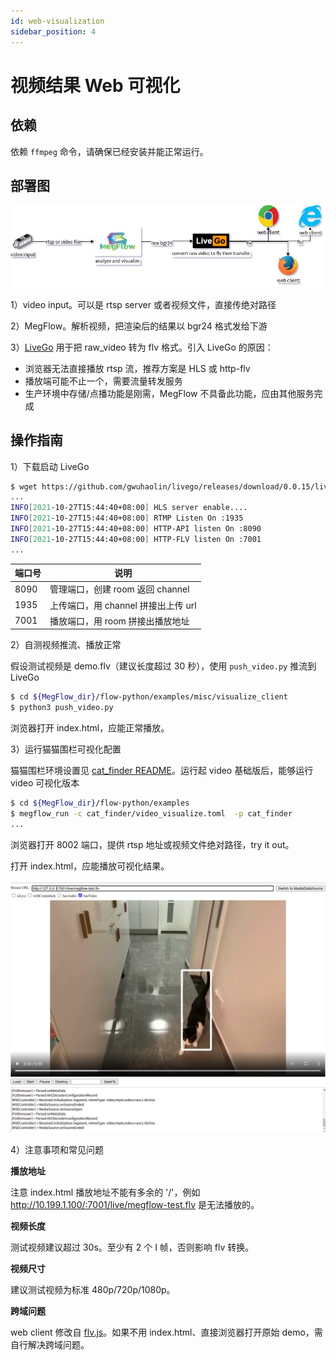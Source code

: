 ```yaml
---
id: web-visualization
sidebar_position: 4
---
```


# 视频结果 Web 可视化

## 依赖
依赖 `ffmpeg` 命令，请确保已经安装并能正常运行。

## 部署图

![](../images/visualize_deployment.jpg)

1）video input。可以是 rtsp server 或者视频文件，直接传绝对路径

2）MegFlow。解析视频，把渲染后的结果以 bgr24 格式发给下游

3）[LiveGo](https://github.com/gwuhaolin/livego) 用于把 raw_video 转为 flv 格式。引入 LiveGo 的原因：
* 浏览器无法直接播放 rtsp 流，推荐方案是 HLS 或 http-flv
* 播放端可能不止一个，需要流量转发服务
* 生产环境中存储/点播功能是刚需，MegFlow 不具备此功能，应由其他服务完成

## 操作指南

1）下载启动 LiveGo
```bash
$ wget https://github.com/gwuhaolin/livego/releases/download/0.0.15/livego_0.0.15_linux_amd64.tar.gz && tar xvf livego_0.0.15_linux_amd64.tar.gz && ./livego &
... 
INFO[2021-10-27T15:44:40+08:00] HLS server enable....                        
INFO[2021-10-27T15:44:40+08:00] RTMP Listen On :1935                         
INFO[2021-10-27T15:44:40+08:00] HTTP-API listen On :8090                     
INFO[2021-10-27T15:44:40+08:00] HTTP-FLV listen On :7001                     
...
```

| 端口号 | 说明 |
| --------- | ------ |
| 8090 | 管理端口，创建 room 返回 channel |
| 1935 | 上传端口，用 channel 拼接出上传 url |
| 7001 | 播放端口，用 room 拼接出播放地址 |

2）自测视频推流、播放正常

假设测试视频是 demo.flv（建议长度超过 30 秒），使用 `push_video.py` 推流到 LiveGo
```bash
$ cd ${MegFlow_dir}/flow-python/examples/misc/visualize_client
$ python3 push_video.py
```
浏览器打开 index.html，应能正常播放。

3）运行猫猫围栏可视化配置

猫猫围栏环境设置见 [ cat_finder README](https://github.com/MegEngine/MegFlow/tree/master/flow-python/examples/application/cat_finder)。运行起 video 基础版后，能够运行video 可视化版本

```bash
$ cd ${MegFlow_dir}/flow-python/examples
$ megflow_run -c cat_finder/video_visualize.toml  -p cat_finder
...
```
浏览器打开 8002 端口，提供 rtsp 地址或视频文件绝对路径，try it out。

打开 index.html，应能播放可视化结果。

![](../images/visualize_result.jpg)


4）注意事项和常见问题

**播放地址**

注意 index.html 播放地址不能有多余的 '/'，例如 http://10.199.1.100/:7001/live/megflow-test.flv 是无法播放的。

**视频长度**

测试视频建议超过 30s。至少有 2 个 I 帧，否则影响 flv 转换。

**视频尺寸**

建议测试视频为标准 480p/720p/1080p。

**跨域问题**

web client 修改自 [flv.js](https://github.com/bilibili/flv.js)。如果不用 index.html、直接浏览器打开原始 demo，需自行解决跨域问题。
